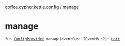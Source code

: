 [coffee.cypher.kettle.config](index.md) / [manage](./manage.md)

# manage

`fun `[`ConfigProvider`](-config-provider/index.md)`.manage(eventBus: IEventBus?): `[`Unit`](https://kotlinlang.org/api/latest/jvm/stdlib/kotlin/-unit/index.html)
